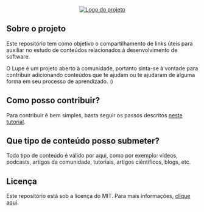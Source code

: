<div align="center">
  <a href="https://github.com/OfficialMarinho/Links-uteis/blob/master/LINKS.md">
    <img alt="Logo do projeto" src="https://raw.githubusercontent.com/leonardoamurca/lupe/master/logo.png">
  </a>
</div>

## Sobre o projeto

Este repositório tem como objetivo o compartilhamento de links úteis para auxiliar no estudo de conteúdos relacionados à desenvolvimento de software.

O Lupe é um projeto aberto à comunidade, portanto sinta-se à vontade para contribuir adicionando conteúdos que te ajudam ou te ajudaram de alguma forma em seu processo de aprendizado. :)

## Como posso contribuir?

Para contribuir é bem simples, basta seguir os passos descritos [neste tutorial](https://google.com).

## Que tipo de conteúdo posso submeter?

Todo tipo de conteúdo é válido por aqui, como por exemplo: vídeos, podcasts, artigos da comunidade, tutoriais, artigos ciêntíficos, blogs, etc.

## Licença

Este repositório está sob a licença do MIT. Para mais informações, [clique aqui](https://github.com/leonardoamurca/lupe/blob/master/LICENSE).

